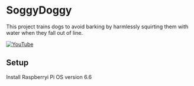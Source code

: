 # SoggyDoggy

This project trains dogs to avoid barking by harmlessly squirting them with water when they fall out of line.

[![YouTube](http://i.ytimg.com/vi/tJ_GtnKYd5o/hqdefault.jpg)](https://www.youtube.com/watch?v=tJ_GtnKYd5o)

## Setup

Install Raspberryi Pi OS version 6.6

